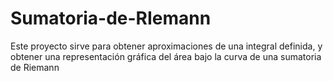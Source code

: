 # Sumatoria-de-RIemann
Este proyecto sirve para obtener aproximaciones de una integral definida, y obtener una representación gráfica del área bajo la curva de una sumatoria de Riemann

